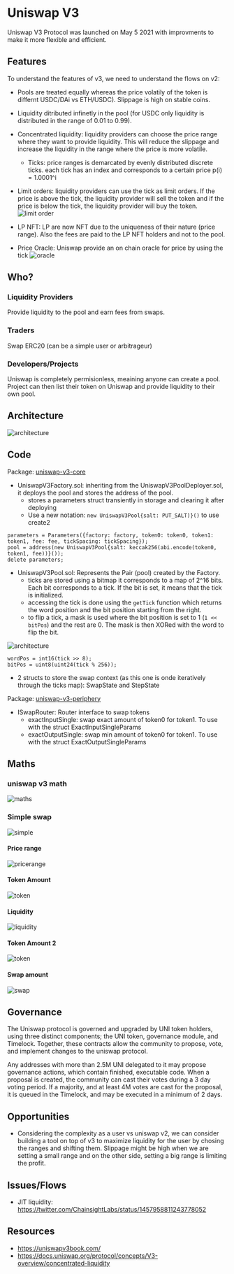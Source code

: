 # Uniswap V3

Uniswap V3 Protocol was launched on May 5 2021 with improvments to make it more flexible and efficient.

## Features

To understand the features of v3, we need to understand the flows on v2:
* Pools are treated equally whereas the price volatily of the token is differnt USDC/DAi vs ETH/USDC). Slippage is high on stable coins.
* Liquidity ditributed infinetly in the pool (for USDC only liquidity is distributed in the range of 0.01 to 0.99).

* Concentrated liquidity: liquidity providers can choose the price range where they want to provide liquidity. This will reduce the slippage and increase the liquidity in the range where the price is more volatile.
  * Ticks: price ranges is demarcated by evenly distributed discrete ticks. each tick has an index and corresponds to a certain price p(i) = 1.0001^i
* Limit orders: liquidity providers can use the tick as limit orders. If the price is above the tick, the liquidity provider will sell the token and if the price is below the tick, the liquidity provider will buy the token.
![limit order](../data/amm/uniswapv3/limit-order.png)
* LP NFT: LP are now NFT due to the uniqueness of their nature (price range). Also the fees are paid to the LP NFT holders and not to the pool.
* Price Oracle: Uniswap provide an on chain oracle for price by using the tick
![oracle](../data/amm/uniswapv3/oracle.png)
## Who?
### Liquidity Providers
Provide liquidity to the pool and earn fees from swaps.
### Traders
Swap ERC20 (can be a simple user or arbitrageur)
### Developers/Projects
Uniswap is completely permisionless, meaining anyone can create a pool. Project can then list their token on Uniswap and provide liquidity to their own pool.

## Architecture
![architecture](../data/amm/uniswapv3/architecture.png)

## Code
Package: [uniswap-v3-core](https://github.com/Uniswap/v3-core)
* UniswapV3Factory.sol: inheriting from the UniswapV3PoolDeployer.sol, it deploys the pool and stores the address of the pool.
  * stores a parameters struct transiently in storage and clearing it after deploying
  * Use a new notation: `new UniswapV3Pool{salt: PUT_SALT)}()` to use create2
```
parameters = Parameters({factory: factory, token0: token0, token1: token1, fee: fee, tickSpacing: tickSpacing});
pool = address(new UniswapV3Pool{salt: keccak256(abi.encode(token0, token1, fee))}());
delete parameters;
```
* UniswapV3Pool.sol: Represents the Pair (pool) created by the Factory.
  * ticks are stored using a bitmap it corresponds to a map of 2^16 bits. Each bit corresponds to a tick. If the bit is set, it means that the tick is initialized.
  * accessing the tick is done using the `getTick` function which returns the word position and the bit position starting from the right.
  * to flip a tick, a mask is used where the bit position is set to 1 (`1 << bitPos`) and the rest are 0. The mask is then XORed with the word to flip the bit.

![architecture](../data/amm/uniswapv3/tick-bitmap.png)
```
wordPos = int16(tick >> 8);
bitPos = uint8(uint24(tick % 256));
```
  * 2 structs to store the swap context (as this one is onde iteratively through the ticks map): SwapState and StepState

Package: [uniswap-v3-periphery](https://github.com/Uniswap/v3-periphery)
* ISwapRouter: Router interface to swap tokens
  * exactInputSingle: swap exact amount of token0 for token1. To use with the struct ExactInputSingleParams
  * exactOutputSingle: swap min amount of token0 for token1. To use with the struct ExactOutputSingleParams


## Maths

### uniswap v3 math
![maths](../data/amm/uniswapv3/maths.png)
### Simple swap
![simple](../data/amm/uniswapv3/swap.png)
#### Price range
![pricerange](../data/amm/uniswapv3/price-range.png)
#### Token Amount
![token](../data/amm/uniswapv3/token-amount.png)
#### Liquidity
![liquidity](../data/amm/uniswapv3/liquidity-amount.png)
#### Token Amount 2
![token](../data/amm/uniswapv3/token-amount2.png)
#### Swap amount
![swap](../data/amm/uniswapv3/swap.png)

## Governance
The Uniswap protocol is governed and upgraded by UNI token holders, using three distinct components; the UNI token, governance module, and Timelock. Together, these contracts allow the community to propose, vote, and implement changes to the uniswap protocol.

Any addresses with more than 2.5M UNI delegated to it may propose governance actions, which contain finished, executable code. When a proposal is created, the community can cast their votes during a 3 day voting period. If a majority, and at least 4M votes are cast for the proposal, it is queued in the Timelock, and may be executed in a minimum of 2 days.

## Opportunities
* Considering the complexity as a user vs uniswap v2, we can consider building a tool on top of v3 to maximize liquidity for the user by chosing the ranges and shifting them. Slippage might be high when we are setting a small range and on the other side, setting a big range is limiting the profit.

## Issues/Flows
* JIT liquidity: https://twitter.com/ChainsightLabs/status/1457958811243778052

## Resources
* https://uniswapv3book.com/
* https://docs.uniswap.org/protocol/concepts/V3-overview/concentrated-liquidity
